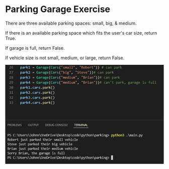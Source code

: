 # Parking Garage Exercise

There are three available parking spaces: small, big, & medium.

If there is an available parking space which fits the user's car size, return True.

If garage is full, return False.

If vehicle size is not small, medium, or large, return False.

![output](https://raw.githubusercontent.com/johnnylieu/parking/main/output.bmp "CLI output")